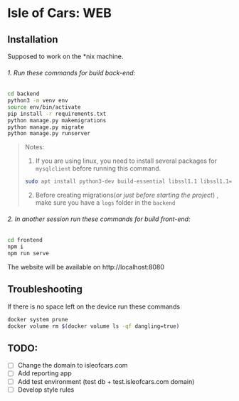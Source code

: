 # Isle of Cars: WEB

## Installation

Supposed to work on the *nix machine.



###### 1. Run these commands for build back-end:
```bash
cd backend
python3 -m venv env
source env/bin/activate
pip install -r requirements.txt
python manage.py makemigrations
python manage.py migrate
python manage.py runserver
```
> Notes:
> 1. If you are using linux, you need to install several packages for `mysqlclient` before running this command.
> ```bash
> sudo apt install python3-dev build-essential libssl1.1 libssl1.1=1.1.1f-1ubuntu2 libssl-dev libmysqlclient-dev
> ```
> 2. Before creating migrations(_or just before starting the project_) , make sure you have a `logs` folder in the `backend`


###### 2. In another session run these commands for build front-end:
```bash
cd frontend
npm i
npm run serve
```
The website will be available on http://localhost:8080

## Troubleshooting

If there is no space left on the device run these commands
```bash
docker system prune
docker volume rm $(docker volume ls -qf dangling=true)
```

## TODO:

- [ ] Change the domain to isleofcars.com
- [ ] Add reporting app
- [ ] Add test environment (test db + test.isleofcars.com domain)
- [ ] Develop style rules
